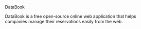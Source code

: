DataBook

DataBook is a free open-source online web application that helps companies manage their reservations easily from the web.
